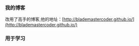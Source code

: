 ﻿### 我的博客

改用了高手的博客,他的地址：[http://blademastercoder.github.io/](http://blademastercoder.github.io/)

### 用于学习






